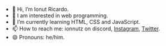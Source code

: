 - 👋 Hi, I’m Ionut Ricardo.
- 👀 I am interested in web programming.
- 🌱 I’m currently learning HTML, CSS and JavaScript.
- 📫 How to reach me: ionnutz on discord, [Instagram](https://www.instagram.com/ionnutz028/), [Twitter](https://twitter.com/ionnutz28).
- 😄 Pronouns: he/him.

<!---
ionnutzz/ionnutzz is a ✨ special ✨ repository because its `README.md` (this file) appears on your GitHub profile.
You can click the Preview link to take a look at your changes.
--->
